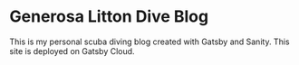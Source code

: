# Generosa Litton Dive Blog

This is my personal scuba diving blog created with Gatsby and Sanity. This site is deployed on Gatsby Cloud.

